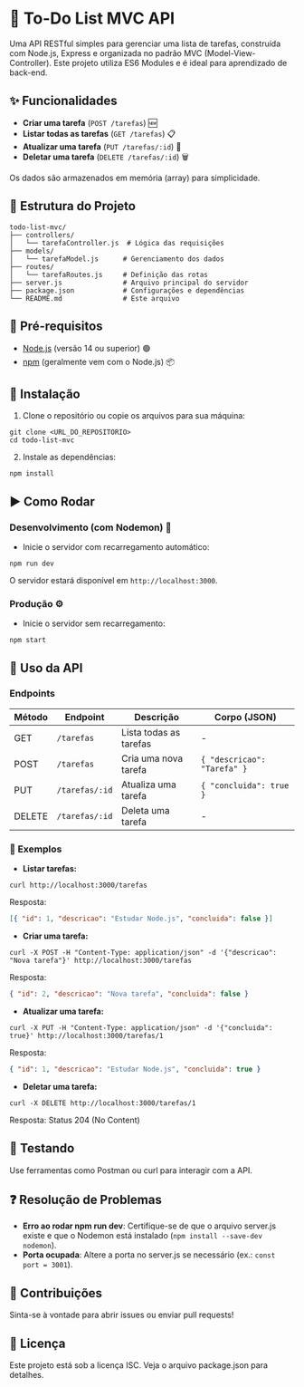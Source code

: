 # 📝 To-Do List MVC API

Uma API RESTful simples para gerenciar uma lista de tarefas, construída com Node.js, Express e organizada no padrão MVC (Model-View-Controller). Este projeto utiliza ES6 Modules e é ideal para aprendizado de back-end.

## ✨ Funcionalidades
- **Criar uma tarefa** (`POST /tarefas`) 🆕
- **Listar todas as tarefas** (`GET /tarefas`) 📋
- **Atualizar uma tarefa** (`PUT /tarefas/:id`) 🔄
- **Deletar uma tarefa** (`DELETE /tarefas/:id`) 🗑️

Os dados são armazenados em memória (array) para simplicidade.

## 📂 Estrutura do Projeto
```
todo-list-mvc/
├── controllers/
│   └── tarefaController.js  # Lógica das requisições
├── models/
│   └── tarefaModel.js      # Gerenciamento dos dados
├── routes/
│   └── tarefaRoutes.js     # Definição das rotas
├── server.js               # Arquivo principal do servidor
├── package.json            # Configurações e dependências
└── README.md               # Este arquivo
```

## 🔧 Pré-requisitos
- [Node.js](https://nodejs.org/) (versão 14 ou superior) 🟢
- [npm](https://www.npmjs.com/) (geralmente vem com o Node.js) 📦

## 🚀 Instalação
1. Clone o repositório ou copie os arquivos para sua máquina:
```
git clone <URL_DO_REPOSITORIO>
cd todo-list-mvc
```

2. Instale as dependências:
```
npm install
```

## ▶️ Como Rodar
### Desenvolvimento (com Nodemon) 🔄
- Inicie o servidor com recarregamento automático:
```
npm run dev
```
O servidor estará disponível em `http://localhost:3000`.

### Produção ⚙️
- Inicie o servidor sem recarregamento:
```
npm start
```

## 🔌 Uso da API
### Endpoints
| Método | Endpoint          | Descrição                  | Corpo (JSON)            |
|--------|-------------------|----------------------------|-------------------------|
| GET    | `/tarefas`        | Lista todas as tarefas     | -                       |
| POST   | `/tarefas`        | Cria uma nova tarefa       | `{ "descricao": "Tarefa" }` |
| PUT    | `/tarefas/:id`    | Atualiza uma tarefa        | `{ "concluida": true }` |
| DELETE | `/tarefas/:id`    | Deleta uma tarefa          | -                       |

### 📝 Exemplos
- **Listar tarefas:**
```
curl http://localhost:3000/tarefas
```

Resposta:
```json
[{ "id": 1, "descricao": "Estudar Node.js", "concluida": false }]
```

- **Criar uma tarefa:**
```
curl -X POST -H "Content-Type: application/json" -d '{"descricao": "Nova tarefa"}' http://localhost:3000/tarefas
```

Resposta:
```json
{ "id": 2, "descricao": "Nova tarefa", "concluida": false }
```

- **Atualizar uma tarefa:**
```
curl -X PUT -H "Content-Type: application/json" -d '{"concluida": true}' http://localhost:3000/tarefas/1
```

Resposta:
```json
{ "id": 1, "descricao": "Estudar Node.js", "concluida": true }
```

- **Deletar uma tarefa:**
```
curl -X DELETE http://localhost:3000/tarefas/1
```

Resposta: Status 204 (No Content)

## 🧪 Testando
Use ferramentas como Postman ou curl para interagir com a API.

## ❓ Resolução de Problemas
- **Erro ao rodar npm run dev**: Certifique-se de que o arquivo server.js existe e que o Nodemon está instalado (`npm install --save-dev nodemon`).
- **Porta ocupada**: Altere a porta no server.js se necessário (ex.: `const port = 3001`).

## 🤝 Contribuições
Sinta-se à vontade para abrir issues ou enviar pull requests!

## 📄 Licença
Este projeto está sob a licença ISC. Veja o arquivo package.json para detalhes.
